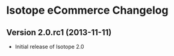 Isotope eCommerce Changelog
===========================

Version 2.0.rc1 (2013-11-11)
----------------------------
- Initial release of Isotope 2.0
